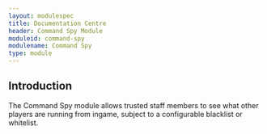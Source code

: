 ```yaml
---
layout: modulespec
title: Documentation Centre
header: Command Spy Module
moduleid: command-spy
modulename: Command Spy
type: module
---
```


## Introduction

The Command Spy module allows trusted staff members to see what other players are running from ingame, subject to a
 configurable blacklist or whitelist.